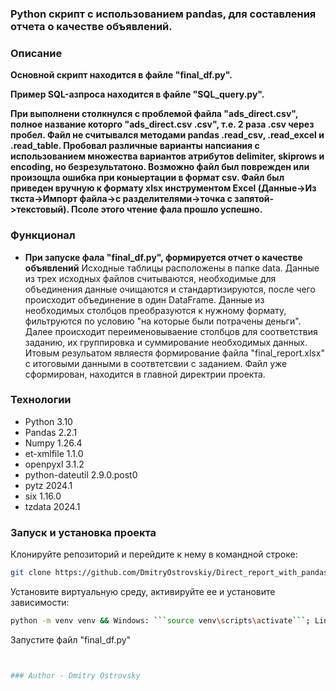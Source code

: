 ### **Python скрипт с использованием pandas, для составления отчета о качестве объявлений.**

### Описание

**Основной скрипт находится в файле "final_df.py".**

**Пример SQL-азпроса находится в файле "SQL_query.py".**

**При выполнени столкнулся с проблемой файла "ads_direct.csv", полное название которго "ads_direct.csv .csv", т.е. 2 раза .csv через пробел. Файл не считывался методами pandas .read_csv, .read_excel и .read_table. Пробовал различные варианты напсиания с использованием множества вариантов атрибутов delimiter, skiprows и encoding, но безрезультатоно. Возможно файл был поврежден или произощла ошибка при коныертации в формат csv. Файл был приведен вручную к формату xlsx инструментом Excel (Данные->Из ткста->Импорт файла->с разделителями->точка с запятой->текстовый). Псоле этого чтение фала прошло успешно.**
 
### Функционал

- **При запуске фала "final_df.py", формируется отчет о качестве объявлений** Исходные таблицы расположены в папке data. Данные из трех исходных файлов считываются, необходимые для объединения данные очищаются и стандартизируются, после чего происходит объединение в один DataFrame. Данные из необходимых столбцов преобразуются к нужному формату, фильтруются по условию "на которые были потрачены деньги". Далее происходит переименовываение столбцов для соответствия заданию, их группировка и суммирование необходимых данных. Итовым резульатом являестя формирование файла "final_report.xlsx" с итоговыми данными в соотвтетсвии с заданием. Файл уже сформирован, находится в главной директрии проекта.

### Технологии

- Python 3.10
- Pandas 2.2.1
- Numpy 1.26.4
- et-xmlfile 1.1.0
- openpyxl 3.1.2
- python-dateutil 2.9.0.post0
- pytz 2024.1
- six 1.16.0
- tzdata 2024.1

### Запуск и установка проекта

Клонируйте репозиторий и перейдите к нему в командной строке:
```sh
git clone https://github.com/DmitryOstrovskiy/Direct_report_with_pandas && cd Direct_report_with_pandas
```
Установите виртуальную среду, активируйте ее и установите зависимости:
```sh
python -m venv venv && Windows: ```source venv\scripts\activate```; Linux/Mac: ```sorce venv/bin/activate``` && pip install -r requirements.txt
```
Запустите файл "final_df.py"
```sh


### Author - Dmitry Ostrovsky
